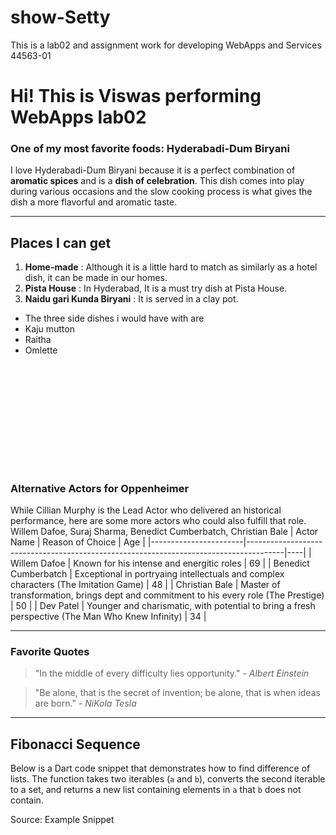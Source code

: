 # show-Setty
This is a lab02 and assignment work for developing WebApps and Services 44563-01
# Hi! This is Viswas performing WebApps lab02
### One of my most favorite foods: Hyderabadi-Dum Biryani
I love Hyderabadi-Dum Biryani because it is a perfect combination of **aromatic spices** and is a **dish of celebration**.
This dish comes into play during various occasions and the slow cooking process is what gives the dish a more flavorful and aromatic taste.
***
## Places I can get
1. **Home-made** : Although it is a little hard to match as similarly as a hotel dish, it can be made in our homes.
2. **Pista House** : In Hyderabad, It is a must try dish at Pista House.
3. **Naidu gari Kunda Biryani** : It is served in a clay pot.

- The three side dishes i would have with are
- Kaju mutton
- Raitha
- Omlette

![More about my Favorite movie](C:\Users\S576128\Documents\GitHub\show-Setty\MyMovie.md)
---
### Alternative Actors for Oppenheimer
While Cillian Murphy is the Lead Actor who delivered an historical performance, here are some more actors who could also fulfill that role.
Willem Dafoe, Suraj Sharma, Benedict Cumberbatch, Christian Bale
| Actor Name            | Reason of Choice                                                                      | Age |
|-----------------------|---------------------------------------------------------------------------------------|----|
| Willem Dafoe          | Known for his intense and energitic roles                                             | 69 |
| Benedict Cumberbatch  | Exceptional in portryaing intellectuals and complex characters (The Imitation Game)   | 48 |
| Christian Bale        | Master of transformation, brings dept and commitment to his every role (The Prestige) | 50 |
| Dev Patel             | Younger and charismatic, with potential to bring a fresh perspective (The Man Who Knew Infinity) | 34 |
***
### Favorite Quotes
> "In the middle of every difficulty lies opportunity."
> *- Albert Einstein*

> "Be alone, that is the secret of invention; be alone, that is when ideas are born."
> _- NiKola Tesla_
***
## Fibonacci Sequence
Below is a Dart code snippet that demonstrates how to find difference of lists.
The function takes two iterables (`a` and `b`), converts the second iterable to a set, and returns a new list containing elements in `a` that `b` does not contain.

Source: Example Snippet
<!-- https://code.pieces.app/collections/dart>

'''dart
List difference(Iterable a, Iterable b){
    final s = b.toSet();
    return a.where((x) => !s.contains(x)).toLisT();
}